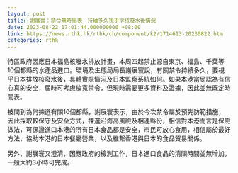 ```yaml
---
layout: post
title: 謝展寰：禁令無時間表　持續多久視乎排核廢水後情況
date: 2023-08-22 17:01:44.000000000 +08:00
link: https://news.rthk.hk/rthk/ch/component/k2/1714613-20230822.htm
categories: rthk
---
```


特區政府因應日本福島核廢水排放計畫，本周四起禁止源自東京、福島、千葉等10個都縣的水產品進口。環境及生態局局長謝展寰說，有關禁令持續多久，要視乎日本排放核廢水後，具體實際情況及日本監察系統如何。如果本港當局認為有信心真的安全，屆時可考慮放寬禁令，但現時需要更多資料及證據，因此並無既定時間表。

被問到為何揀選有關10個都縣，謝展寰表示，由於今次禁令屬於預先防範措施，因此採取較保守及安全方式，揀選沿海高風險及相連縣份，相信對本港而言是保險做法，可保證進口本港的所有日本食品都是安全，市民可放心食用，相信屬於最好方法，協助本港的日本餐廳營業，以及維繫香港與日本的食品貿易關係。

另外，謝展寰又澄清，因應政府的檢測工作，日本進口食品的清關時間並無增加，一般大約3小時可完成。

